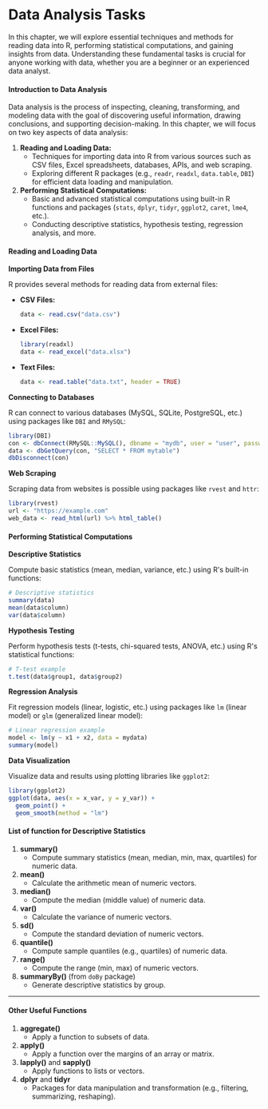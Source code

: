 # Data Analysis Tasks

In this chapter, we will explore essential techniques and methods for reading data into R, performing statistical computations, and gaining insights from data. Understanding these fundamental tasks is crucial for anyone working with data, whether you are a beginner or an experienced data analyst.

#### Introduction to Data Analysis

Data analysis is the process of inspecting, cleaning, transforming, and modeling data with the goal of discovering useful information, drawing conclusions, and supporting decision-making. In this chapter, we will focus on two key aspects of data analysis:

1. **Reading and Loading Data:**
   * Techniques for importing data into R from various sources such as CSV files, Excel spreadsheets, databases, APIs, and web scraping.
   * Exploring different R packages (e.g., `readr`, `readxl`, `data.table`, `DBI`) for efficient data loading and manipulation.
2. **Performing Statistical Computations:**
   * Basic and advanced statistical computations using built-in R functions and packages (`stats`, `dplyr`, `tidyr`, `ggplot2`, `caret`, `lme4`, etc.).
   * Conducting descriptive statistics, hypothesis testing, regression analysis, and more.

#### Reading and Loading Data

**Importing Data from Files**

R provides several methods for reading data from external files:

*   **CSV Files:**

    ```R
    data <- read.csv("data.csv")
    ```
*   **Excel Files:**

    ```R
    library(readxl)
    data <- read_excel("data.xlsx")
    ```
*   **Text Files:**

    ```R
    data <- read.table("data.txt", header = TRUE)
    ```

**Connecting to Databases**

R can connect to various databases (MySQL, SQLite, PostgreSQL, etc.) using packages like `DBI` and `RMySQL`:

```R
library(DBI)
con <- dbConnect(RMySQL::MySQL(), dbname = "mydb", user = "user", password = "password")
data <- dbGetQuery(con, "SELECT * FROM mytable")
dbDisconnect(con)
```

**Web Scraping**

Scraping data from websites is possible using packages like `rvest` and `httr`:

```R
library(rvest)
url <- "https://example.com"
web_data <- read_html(url) %>% html_table()
```

#### Performing Statistical Computations

**Descriptive Statistics**

Compute basic statistics (mean, median, variance, etc.) using R's built-in functions:

```R
# Descriptive statistics
summary(data)
mean(data$column)
var(data$column)
```

**Hypothesis Testing**

Perform hypothesis tests (t-tests, chi-squared tests, ANOVA, etc.) using R's statistical functions:

```R
# T-test example
t.test(data$group1, data$group2)
```

**Regression Analysis**

Fit regression models (linear, logistic, etc.) using packages like `lm` (linear model) or `glm` (generalized linear model):

```R
# Linear regression example
model <- lm(y ~ x1 + x2, data = mydata)
summary(model)
```

**Data Visualization**

Visualize data and results using plotting libraries like `ggplot2`:

```R
library(ggplot2)
ggplot(data, aes(x = x_var, y = y_var)) +
  geom_point() +
  geom_smooth(method = "lm")
```

#### List of function for Descriptive Statistics

1. **summary()**
   * Compute summary statistics (mean, median, min, max, quartiles) for numeric data.
2. **mean()**
   * Calculate the arithmetic mean of numeric vectors.
3. **median()**
   * Compute the median (middle value) of numeric data.
4. **var()**
   * Calculate the variance of numeric vectors.
5. **sd()**
   * Compute the standard deviation of numeric vectors.
6. **quantile()**
   * Compute sample quantiles (e.g., quartiles) of numeric data.
7. **range()**
   * Compute the range (min, max) of numeric vectors.
8. **summaryBy()** (from `doBy` package)
   * Generate descriptive statistics by group.

***

#### Other Useful Functions

1. **aggregate()**
   * Apply a function to subsets of data.
2. **apply()**
   * Apply a function over the margins of an array or matrix.
3. **lapply()** and **sapply()**
   * Apply functions to lists or vectors.
4. **dplyr** and **tidyr**
   * Packages for data manipulation and transformation (e.g., filtering, summarizing, reshaping).
